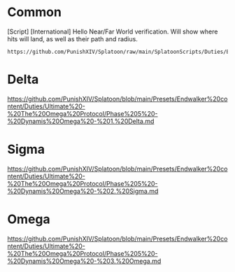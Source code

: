 # Common
[Script] [International] Hello Near/Far World verification. Will show where hits will land, as well as their path and radius.
```
https://github.com/PunishXIV/Splatoon/raw/main/SplatoonScripts/Duties/Endwalker/The%20Omega%20Protocol/Hello%20Near%20Far%20World.cs
```

# Delta
https://github.com/PunishXIV/Splatoon/blob/main/Presets/Endwalker%20content/Duties/Ultimate%20-%20The%20Omega%20Protocol/Phase%205%20-%20Dynamis%20Omega%20-%201.%20Delta.md

# Sigma
https://github.com/PunishXIV/Splatoon/blob/main/Presets/Endwalker%20content/Duties/Ultimate%20-%20The%20Omega%20Protocol/Phase%205%20-%20Dynamis%20Omega%20-%202.%20Sigma.md

# Omega
https://github.com/PunishXIV/Splatoon/blob/main/Presets/Endwalker%20content/Duties/Ultimate%20-%20The%20Omega%20Protocol/Phase%205%20-%20Dynamis%20Omega%20-%203.%20Omega.md

